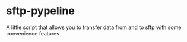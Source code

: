 # sftp-pypeline
A little script that allows you to transfer data from and to sftp with some convenience features
